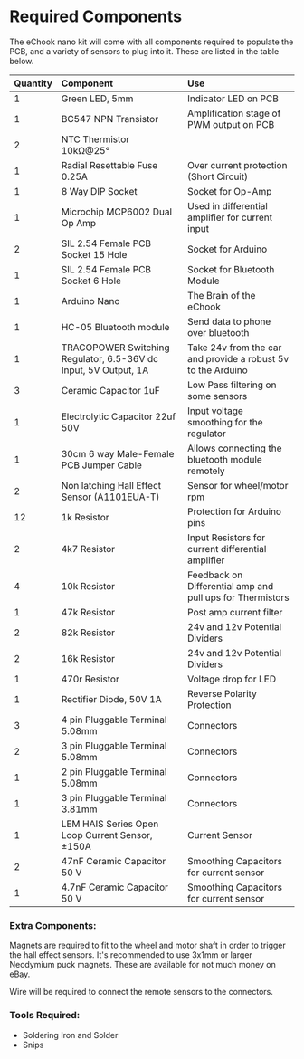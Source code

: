# Required Components

The eChook nano kit will come with all components required to populate the PCB, and a variety of sensors to plug into it. These are listed in the table below.

| **Quantity** | **Component** | Use |
| :--- | :--- | :--- |
| 1 | Green LED, 5mm | Indicator LED on PCB |
| 1 | BC547 NPN Transistor | Amplification stage of PWM output on PCB |
| 2 | NTC Thermistor 10kΩ@25° |  |
| 1 | Radial Resettable Fuse 0.25A | Over current protection \(Short Circuit\) |
| 1 | 8 Way DIP Socket | Socket for Op-Amp |
| 1 | Microchip MCP6002 Dual Op Amp | Used in differential amplifier for current input |
| 2 | SIL 2.54 Female PCB Socket 15 Hole | Socket for Arduino |
| 1 | SIL 2.54 Female PCB Socket 6 Hole | Socket for Bluetooth Module |
| 1 | Arduino Nano | The Brain of the eChook |
| 1 | HC-05 Bluetooth module | Send data to phone over bluetooth |
| 1 | TRACOPOWER Switching Regulator, 6.5-36V dc Input, 5V Output, 1A | Take 24v from the car and provide a robust 5v to the Arduino |
| 3 | Ceramic Capacitor 1uF | Low Pass filtering on some sensors |
| 1 | Electrolytic Capacitor 22uf 50V | Input voltage smoothing for the regulator |
| 1 | 30cm 6 way Male-Female PCB Jumper Cable | Allows connecting the bluetooth module remotely |
| 2 | Non latching Hall Effect Sensor \(A1101EUA-T\) | Sensor for wheel/motor rpm |
| 12 | 1k Resistor | Protection for Arduino pins |
| 2 | 4k7 Resistor | Input Resistors for current differential amplifier |
| 4 | 10k Resistor | Feedback on Differential amp and pull ups for Thermistors |
| 1 | 47k Resistor | Post amp current filter |
| 2 | 82k Resistor | 24v and 12v Potential Dividers |
| 2 | 16k Resistor | 24v and 12v Potential Dividers |
| 1 | 470r Resistor | Voltage drop for LED |
| 1 | Rectifier Diode, 50V 1A | Reverse Polarity Protection |
| 3 | 4 pin Pluggable Terminal 5.08mm | Connectors |
| 2 | 3 pin Pluggable Terminal 5.08mm | Connectors |
| 1 | 2 pin Pluggable Terminal 5.08mm | Connectors |
| 1 | 3 pin Pluggable Terminal 3.81mm | Connectors |
| 1 | LEM HAIS Series Open Loop Current Sensor, ±150A | Current Sensor |
| 2 | 47nF Ceramic Capacitor 50 V | Smoothing Capacitors for current sensor |
| 1 | 4.7nF Ceramic Capacitor 50 V | Smoothing Capacitors for current sensor |



### Extra Components:

Magnets are required to fit to the wheel and motor shaft in order to trigger the hall effect sensors. It's recommended to use 3x1mm or larger Neodymium puck magnets. These are available for not much money on eBay.

Wire will be required to connect the remote sensors to the connectors.



### Tools Required:

* Soldering Iron and Solder
* Snips






